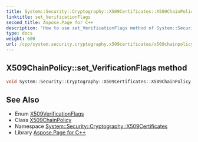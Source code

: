 ```yaml
---
title: System::Security::Cryptography::X509Certificates::X509ChainPolicy::set_VerificationFlags method
linktitle: set_VerificationFlags
second_title: Aspose.Page for C++
description: 'How to use set_VerificationFlags method of System::Security::Cryptography::X509Certificates::X509ChainPolicy class in C++.'
type: docs
weight: 600
url: /cpp/system.security.cryptography.x509certificates/x509chainpolicy/set_verificationflags/
---
```

## X509ChainPolicy::set_VerificationFlags method




```cpp
void System::Security::Cryptography::X509Certificates::X509ChainPolicy::set_VerificationFlags(X509VerificationFlags value)
```

## See Also

* Enum [X509VerificationFlags](../../x509verificationflags/)
* Class [X509ChainPolicy](../)
* Namespace [System::Security::Cryptography::X509Certificates](../../)
* Library [Aspose.Page for C++](../../../)
